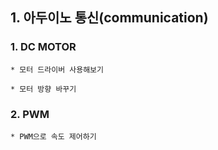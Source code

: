 ## 1. 아두이노 통신(communication)

### 1. DC MOTOR
```
* 모터 드라이버 사용해보기
```
```
* 모터 방향 바꾸기
```
### 2. PWM
```
* PWM으로 속도 제어하기
```
